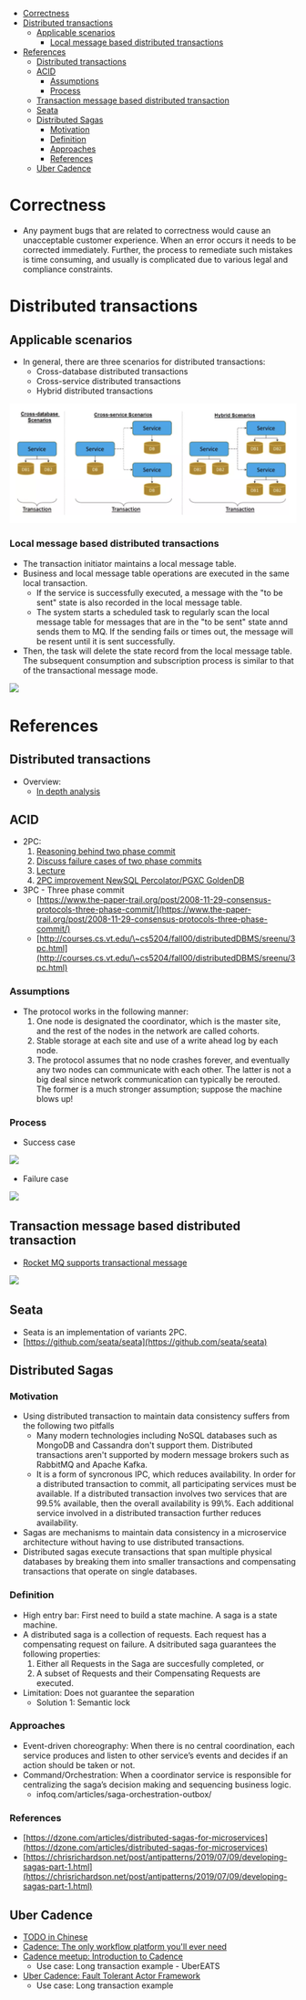 - [Correctness](#correctness)
- [Distributed transactions](#distributed-transactions)
  - [Applicable scenarios](#applicable-scenarios)
    - [Local message based distributed transactions](#local-message-based-distributed-transactions)
- [References](#references)
  - [Distributed transactions](#distributed-transactions-1)
  - [ACID](#acid)
    - [Assumptions](#assumptions)
    - [Process](#process)
  - [Transaction message based distributed transaction](#transaction-message-based-distributed-transaction)
  - [Seata](#seata)
  - [Distributed Sagas](#distributed-sagas)
    - [Motivation](#motivation)
    - [Definition](#definition)
    - [Approaches](#approaches)
    - [References](#references-1)
  - [Uber Cadence](#uber-cadence)


# Correctness
* Any payment bugs that are related to correctness would cause an unacceptable customer experience. When an error occurs it needs to be corrected immediately. Further, the process to remediate such mistakes is time consuming, and usually is complicated due to various legal and compliance constraints.

# Distributed transactions
## Applicable scenarios
* In general, there are three scenarios for distributed transactions:
  * Cross-database distributed transactions
  * Cross-service distributed transactions
  * Hybrid distributed transactions

![](../.gitbook/assets/distributedTransaction_scenarios.png)

### Local message based distributed transactions

* The transaction initiator maintains a local message table.
* Business and local message table operations are executed in the same local transaction.
  * If the service is successfully executed, a message with the "to be sent" state is also recorded in the local message table.
  * The system starts a scheduled task to regularly scan the local message table for messages that are in the "to be sent" state annd sends them to MQ. If the sending fails or times out, the message will be resent until it is sent successfully.
* Then, the task will delete the state record from the local message table. The subsequent consumption and subscription process is similar to that of the transactional message mode.

![](../.gitbook/assets/microsvcs\_DistributedTransactions\_localMessageTable.png)



# References
## Distributed transactions
* Overview: 
  * [In depth analysis](https://www.alibabacloud.com/blog/an-in-depth-analysis-of-distributed-transaction-solutions\_597232)

## ACID
* 2PC:
  1. [Reasoning behind two phase commit](https://github.com/DreamOfTheRedChamber/system-design-interviews/tree/b195bcc302b505e825a1fbccd26956fa29231553/files/princeton-2phasecommit.pdf)
  2. [Discuss failure cases of two phase commits](https://www.the-paper-trail.org/post/2008-11-27-consensus-protocols-two-phase-commit/)
  3. [Lecture](https://slideplayer.com/slide/4626345/)
  4. [2PC improvement NewSQL Percolator/PGXC GoldenDB](https://time.geekbang.org/column/article/278949)
* 3PC - Three phase commit
  * [https://www.the-paper-trail.org/post/2008-11-29-consensus-protocols-three-phase-commit/](https://www.the-paper-trail.org/post/2008-11-29-consensus-protocols-three-phase-commit/)
  * [http://courses.cs.vt.edu/\~cs5204/fall00/distributedDBMS/sreenu/3pc.html](http://courses.cs.vt.edu/\~cs5204/fall00/distributedDBMS/sreenu/3pc.html)

### Assumptions

* The protocol works in the following manner:
  1. One node is designated the coordinator, which is the master site, and the rest of the nodes in the network are called cohorts.
  2. Stable storage at each site and use of a write ahead log by each node.
  3. The protocol assumes that no node crashes forever, and eventually any two nodes can communicate with each other. The latter is not a big deal since network communication can typically be rerouted. The former is a much stronger assumption; suppose the machine blows up!

### Process
* Success case

![](../.gitbook/assets/microsvcs\_distributedtransactions\_2pc\_success.png)

* Failure case

![](../.gitbook/assets/microsvcs\_distributedtransactions\_2pc\_failure.png)

## Transaction message based distributed transaction
* [Rocket MQ supports transactional message](https://rocketmq.apache.org/rocketmq/the-design-of-transactional-message/)

![](../.gitbook/assets/microsvcs\_DistributedTransaction\_rocketMQ.png)

## Seata

* Seata is an implementation of variants 2PC.
* [https://github.com/seata/seata](https://github.com/seata/seata)

## Distributed Sagas
### Motivation
* Using distributed transaction to maintain data consistency suffers from the following two pitfalls
  * Many modern technologies including NoSQL databases such as MongoDB and Cassandra don't support them. Distributed transactions aren't supported by modern message brokers such as RabbitMQ and Apache Kafka.
  * It is a form of syncronous IPC, which reduces availability. In order for a distributed transaction to commit, all participating services must be available. If a distributed transaction involves two services that are 99.5% available, then the overall availability is 99\\%. Each additional service involved in a distributed transaction further reduces availability.
* Sagas are mechanisms to maintain data consistency in a microservice architecture without having to use distributed transactions.
* Distributed sagas execute transactions that span multiple physical databases by breaking them into smaller transactions and compensating transactions that operate on single databases.

### Definition

* High entry bar: First need to build a state machine. A saga is a state machine.
* A distributed saga is a collection of requests. Each request has a compensating request on failure. A dsitributed saga guarantees the following properties:
  1. Either all Requests in the Saga are succesfully completed, or
  2. A subset of Requests and their Compensating Requests are executed.
* Limitation: Does not guarantee the separation
  * Solution 1: Semantic lock

### Approaches

* Event-driven choreography: When there is no central coordination, each service produces and listen to other service’s events and decides if an action should be taken or not.
* Command/Orchestration: When a coordinator service is responsible for centralizing the saga’s decision making and sequencing business logic.
  * infoq.com/articles/saga-orchestration-outbox/

### References

* [https://dzone.com/articles/distributed-sagas-for-microservices](https://dzone.com/articles/distributed-sagas-for-microservices)
* [https://chrisrichardson.net/post/antipatterns/2019/07/09/developing-sagas-part-1.html](https://chrisrichardson.net/post/antipatterns/2019/07/09/developing-sagas-part-1.html)

## Uber Cadence
* [TODO in Chinese](https://time.geekbang.org/course/detail/100053601-264150)
* [Cadence: The only workflow platform you'll ever need](https://www.youtube.com/watch?v=llmsBGKOuWI\&t=792s\&ab\_channel=UberEngineering)
* [Cadence meetup: Introduction to Cadence](https://www.youtube.com/watch?v=-BuIkhlc-RM\&ab\_channel=UberEngineering)
  * Use case: Long transaction example - UberEATS
* [Uber Cadence: Fault Tolerant Actor Framework](https://www.youtube.com/watch?v=qce\_AqCkFys\&ab\_channel=AICamp)
  * Use case: Long transaction example

